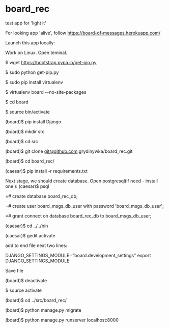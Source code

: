 # board_rec
test app for 'light it'

For looking app 'alive', follow 
https://board-of-messages.herokuapp.com/

Launch this app locally:

Work on Linux. Open teminal.

$ wget https://bootstrap.pypa.io/get-pip.py

$ sudo python get-pip.py

$ sudo pip install virtualenv

$ virtualenv board --no-site-packages

$ cd board

$ source bin/activate

(board)$ pip install Django

(board)$ mkdir src

(board)$ cd src

(board)$ git clone  git@github.com:grydinywka/board_rec.git

(board)$ cd board_rec/

(caesar)$ pip install -r requirements.txt

Next stage, we should create database. Open postgresql(if need - install one ):
(caesar)$ psql

=# create database board_rec_db;

=# create user board_msgs_db_user with password 'board_msgs_db_user';

=# grant connect on database board_rec_db to board_msgs_db_user;

(caesar)$ cd ../../bin

(caesar)$ gedit activate

add to end file next two lines:

DJANGO_SETTINGS_MODULE="board.development_settings"
export DJANGO_SETTINGS_MODULE

Save file

(board)$ deactivate

$ source activate

(board)$ cd ../src/board_rec/

(board)$ python manage.py migrate

(board)$ python manage.py runserver localhost:8000
